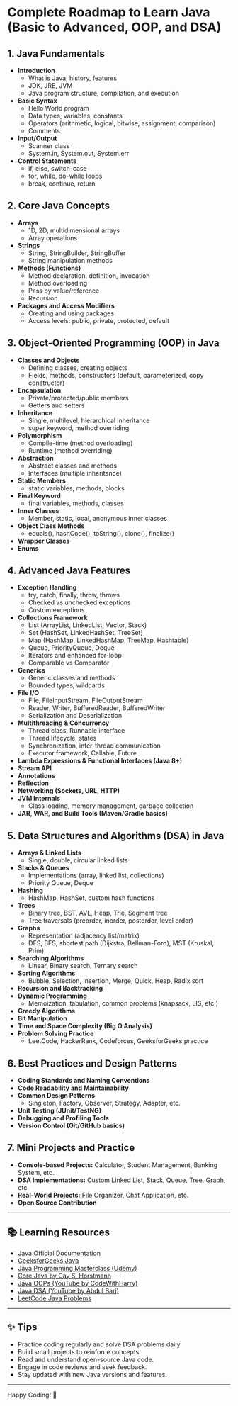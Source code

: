# Complete Roadmap to Learn Java (Basic to Advanced, OOP, and DSA)

## 1. **Java Fundamentals**
   - **Introduction**
     - What is Java, history, features
     - JDK, JRE, JVM
     - Java program structure, compilation, and execution
   - **Basic Syntax**
     - Hello World program
     - Data types, variables, constants
     - Operators (arithmetic, logical, bitwise, assignment, comparison)
     - Comments
   - **Input/Output**
     - Scanner class
     - System.in, System.out, System.err
   - **Control Statements**
     - if, else, switch-case
     - for, while, do-while loops
     - break, continue, return

## 2. **Core Java Concepts**
   - **Arrays**
     - 1D, 2D, multidimensional arrays
     - Array operations
   - **Strings**
     - String, StringBuilder, StringBuffer
     - String manipulation methods
   - **Methods (Functions)**
     - Method declaration, definition, invocation
     - Method overloading
     - Pass by value/reference
     - Recursion
   - **Packages and Access Modifiers**
     - Creating and using packages
     - Access levels: public, private, protected, default

## 3. **Object-Oriented Programming (OOP) in Java**
   - **Classes and Objects**
     - Defining classes, creating objects
     - Fields, methods, constructors (default, parameterized, copy constructor)
   - **Encapsulation**
     - Private/protected/public members
     - Getters and setters
   - **Inheritance**
     - Single, multilevel, hierarchical inheritance
     - super keyword, method overriding
   - **Polymorphism**
     - Compile-time (method overloading)
     - Runtime (method overriding)
   - **Abstraction**
     - Abstract classes and methods
     - Interfaces (multiple inheritance)
   - **Static Members**
     - static variables, methods, blocks
   - **Final Keyword**
     - final variables, methods, classes
   - **Inner Classes**
     - Member, static, local, anonymous inner classes
   - **Object Class Methods**
     - equals(), hashCode(), toString(), clone(), finalize()
   - **Wrapper Classes**
   - **Enums**

## 4. **Advanced Java Features**
   - **Exception Handling**
     - try, catch, finally, throw, throws
     - Checked vs unchecked exceptions
     - Custom exceptions
   - **Collections Framework**
     - List (ArrayList, LinkedList, Vector, Stack)
     - Set (HashSet, LinkedHashSet, TreeSet)
     - Map (HashMap, LinkedHashMap, TreeMap, Hashtable)
     - Queue, PriorityQueue, Deque
     - Iterators and enhanced for-loop
     - Comparable vs Comparator
   - **Generics**
     - Generic classes and methods
     - Bounded types, wildcards
   - **File I/O**
     - File, FileInputStream, FileOutputStream
     - Reader, Writer, BufferedReader, BufferedWriter
     - Serialization and Deserialization
   - **Multithreading & Concurrency**
     - Thread class, Runnable interface
     - Thread lifecycle, states
     - Synchronization, inter-thread communication
     - Executor framework, Callable, Future
   - **Lambda Expressions & Functional Interfaces (Java 8+)**
   - **Stream API**
   - **Annotations**
   - **Reflection**
   - **Networking (Sockets, URL, HTTP)**
   - **JVM Internals**
     - Class loading, memory management, garbage collection
   - **JAR, WAR, and Build Tools (Maven/Gradle basics)**

## 5. **Data Structures and Algorithms (DSA) in Java**
   - **Arrays & Linked Lists**
     - Single, double, circular linked lists
   - **Stacks & Queues**
     - Implementations (array, linked list, collections)
     - Priority Queue, Deque
   - **Hashing**
     - HashMap, HashSet, custom hash functions
   - **Trees**
     - Binary tree, BST, AVL, Heap, Trie, Segment tree
     - Tree traversals (preorder, inorder, postorder, level order)
   - **Graphs**
     - Representation (adjacency list/matrix)
     - DFS, BFS, shortest path (Dijkstra, Bellman-Ford), MST (Kruskal, Prim)
   - **Searching Algorithms**
     - Linear, Binary search, Ternary search
   - **Sorting Algorithms**
     - Bubble, Selection, Insertion, Merge, Quick, Heap, Radix sort
   - **Recursion and Backtracking**
   - **Dynamic Programming**
     - Memoization, tabulation, common problems (knapsack, LIS, etc.)
   - **Greedy Algorithms**
   - **Bit Manipulation**
   - **Time and Space Complexity (Big O Analysis)**
   - **Problem Solving Practice**
     - LeetCode, HackerRank, Codeforces, GeeksforGeeks practice

## 6. **Best Practices and Design Patterns**
   - **Coding Standards and Naming Conventions**
   - **Code Readability and Maintainability**
   - **Common Design Patterns**
     - Singleton, Factory, Observer, Strategy, Adapter, etc.
   - **Unit Testing (JUnit/TestNG)**
   - **Debugging and Profiling Tools**
   - **Version Control (Git/GitHub basics)**

## 7. **Mini Projects and Practice**
   - **Console-based Projects:** Calculator, Student Management, Banking System, etc.
   - **DSA Implementations:** Custom Linked List, Stack, Queue, Tree, Graph, etc.
   - **Real-World Projects:** File Organizer, Chat Application, etc.
   - **Open Source Contribution**

---

## 📚 **Learning Resources**
- [Java Official Documentation](https://docs.oracle.com/javase/tutorial/)
- [GeeksforGeeks Java](https://www.geeksforgeeks.org/java/)
- [Java Programming Masterclass (Udemy)](https://www.udemy.com/course/java-the-complete-java-developer-course/)
- [Core Java by Cay S. Horstmann](https://horstmann.com/corejava/)
- [Java OOPs (YouTube by CodeWithHarry)](https://www.youtube.com/playlist?list=PLsyeobzWxl7oZ-fx7wl4cNF5x4b2TL4cB)
- [Java DSA (YouTube by Abdul Bari)](https://www.youtube.com/playlist?list=PLqM7alHXFySby4MaX9p7cVjLr8r0KAAaQ)
- [LeetCode Java Problems](https://leetcode.com/problemset/all/?difficulty=All&status=All&tags=java)

---

## ✨ **Tips**
- Practice coding regularly and solve DSA problems daily.
- Build small projects to reinforce concepts.
- Read and understand open-source Java code.
- Engage in code reviews and seek feedback.
- Stay updated with new Java versions and features.

---

Happy Coding! 🚀
